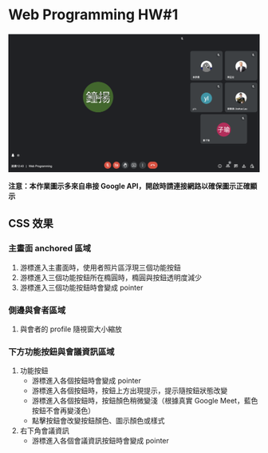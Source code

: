 # Web Programming HW#1
![alt text](https://github.com/judycpc/wp1111/blob/main/hw1/demo.png?raw=true)

**注意：本作業圖示多來自串接 Google API，開啟時請連接網路以確保圖示正確顯示**

## CSS 效果

### 主畫面 anchored 區域
1. 游標進入主畫面時，使用者照片區浮現三個功能按鈕
2. 游標進入三個功能按鈕所在橢圓時，橢圓與按鈕透明度減少
3. 游標進入三個功能按鈕時會變成 pointer

### 側邊與會者區域
1. 與會者的 profile 隨視窗大小縮放

### 下方功能按鈕與會議資訊區域
1. 功能按鈕
    * 游標進入各個按鈕時會變成 pointer
    * 游標進入各個按鈕時，按鈕上方出現提示，提示隨按鈕狀態改變
    * 游標進入各個按鈕時，按鈕顏色稍微變淺（根據真實 Google Meet，藍色按鈕不會再變淺色）
    * 點擊按鈕會改變按鈕顏色、圖示顏色或樣式
2. 右下角會議資訊
    * 游標進入各個會議資訊按鈕時會變成 pointer
